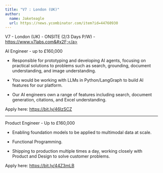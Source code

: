 ```yaml
---
title: "V7 : London (UK)"
author:
  name: Jaketeagle
  url: https://news.ycombinator.com/item?id=44760930
---
```

V7 - London (UK) - ONSITE (2&#x2F;3 Days P&#x2F;W) - <a href="https:&#x2F;&#x2F;www.v7labs.com&#x2F;" rel="nofollow">https:&#x2F;&#x2F;www.v7labs.com&#x2F;</a>

AI Engineer - up to £160,000

- Responsible for prototyping and developing AI agents, focusing on practical solutions to problems such as search, grounding, document understanding, and image understanding.

- You would be working with LLMs in Python&#x2F;LangGraph to build AI features for our platform.

- Our AI engineers own a range of features including search, document generation, citations, and Excel understanding.

Apply here:
<a href="https:&#x2F;&#x2F;bit.ly&#x2F;46IzSCZ" rel="nofollow">https:&#x2F;&#x2F;bit.ly&#x2F;46IzSCZ</a>

__________________________________________________________________

Product Engineer - Up to £160,000

- Enabling foundation models to be applied to multimodal data at scale.

- Functional Programming.

- Shipping to production multiple times a day, working closely with Product and Design to solve customer problems.

Apply here:
<a href="https:&#x2F;&#x2F;bit.ly&#x2F;44Z3mLB" rel="nofollow">https:&#x2F;&#x2F;bit.ly&#x2F;44Z3mLB</a>
<JobApplication />
